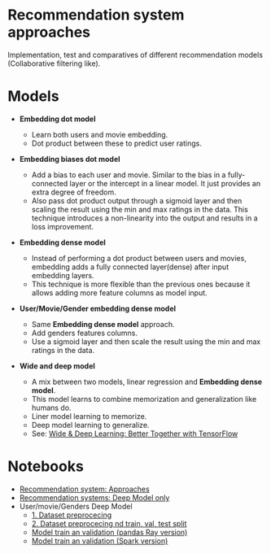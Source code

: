 # Recommendation system approaches

Implementation, test and comparatives of different recommendation models (Collaborative filtering like).  


# Models

* **Embedding dot model**
  * Learn both users and movie embedding.
  * Dot product between these to predict user ratings.

* **Embedding biases dot model**
  * Add a bias to each user and movie. Similar to the bias in a fully-connected layer or the intercept in a linear model. It just provides an extra degree of freedom.
  * Also pass dot product output through a sigmoid layer and then scaling the result using the min and max ratings in the data. This technique introduces a non-linearity into the output and results in a loss improvement.

* **Embedding dense model**
  * Instead of performing a dot product between users and movies, embedding adds a fully connected layer(dense) after input embedding layers.
  * This technique is more flexible than the previous ones because it allows adding more feature columns as model input.

* **User/Movie/Gender embedding dense model**
  * Same **Embedding dense model** approach.
  * Add genders features columns.
  * Use a sigmoid layer and then scale the result using the min and max ratings in the data.

* **Wide and deep model**
  * A mix between two models, linear regression and **Embedding dense model**.
  * This model learns to combine memorization and generalization like humans do.
  * Liner model learning to memorize.
  * Deep model learning to generalize.
  * See: [Wide & Deep Learning: Better Together with TensorFlow](https://ai.googleblog.com/2016/06/wide-deep-learning-better-together-with.html)


# Notebooks

* [Recommendation system: Approaches](https://github.com/adrianmarino/recommendation-system-approaches/blob/master/recommendation-system-comparatives.ipynb)
* [Recommendation systems: Deep Model only](https://github.com/adrianmarino/recommendation-system-approaches/blob/master/deep-model-user-movie.ipynb)
* User/movie/Genders Deep Model
  * [1. Dataset preprocecing](https://github.com/adrianmarino/recommendation-system-approaches/blob/master/user-movie-genres-model/1.input-data-building.ipynb)
  * [2. Dataset preprocecing nd train, val, test split](https://github.com/adrianmarino/recommendation-system-approaches/blob/master/user-movie-genres-model/2.train-test-sets-building.ipynb)  
  * [Model train an  validation (pandas Ray version)](https://github.com/adrianmarino/recommendation-system-approaches/blob/master/user-movie-genres-model/3.train-model-pandas-ray.ipynb)
  * [Model train an  validation (Spark version)](https://github.com/adrianmarino/recommendation-system-approaches/blob/master/user-movie-genres-model/3.train-model-spark.ipynb)


